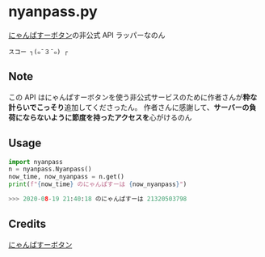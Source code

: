 # nyanpass.py

[にゃんぱすーボタン](https://nyanpass.com)の非公式 API ラッパーなのん

`スコー ┐(๑¯３¯๑) ┌`

## Note

この API はにゃんぱすーボタンを使う非公式サービスのために作者さんが**粋な計らいでこっそり**追加してくださったん。
作者さんに感謝して、**サーバーの負荷にならないように節度を持ったアクセスを**心がけるのん

## Usage

```py:main.py
import nyanpass
n = nyanpass.Nyanpass()
now_time, now_nyanpass = n.get()
print(f"{now_time} のにゃんぱすーは {now_nyanpass}")

>>> 2020-08-19 21:40:18 のにゃんぱすーは 21320503798
```

## Credits

[にゃんぱすーボタン](https://nyanpass.com)
